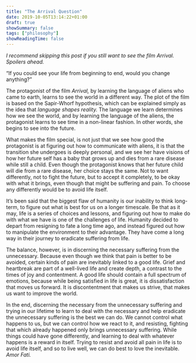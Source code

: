 ```yaml
---
title: "The Arrival Question"
date: 2019-10-05T13:14:22+01:00
draft: true
showSummary: false
tags: ["philosophy"]
showReadingTime: false
---
```


*I recommend skipping this post if you still want to see the film Arrival. Spoilers ahead.*

“If you could see your life from beginning to end, would you change  anything?”

The protagonist of the film *Arrival,* by learning the language of aliens who came to earth, learns to see the world in a different way. The plot of the film is based on the Sapir-Whorf hypothesis, which can be explained simply as the idea that *language shapes reality.* The language we learn determines how we see the world, and by learning the language of the aliens, the protagonist learns to see time in a non-linear fashion. In other words, she begins to see into the future.

What makes the film special, is not just that we see how good the protagonist is at figuring out how to communicate with aliens, it is that the transition she undergoes is deeply personal, and we see her have visions of how her future self has a baby that grows up and dies from a rare disease while still a child. Even though the protagonist knows that her future child will die from a rare disease, her choice stays the same. Not to want differently, not to fight the future, but to accept it completely, to be okay with what it brings, even though that might be suffering and pain. To choose any differently would be to avoid life itself.

It’s been said that the biggest flaw of humanity is our inability to think long-term, to figure out what is best for us on a longer timescale. Be that as it may, life is a series of choices and lessons, and figuring out how to make do with what we have is one of the challenges of life. Humanity decided to depart from resigning to fate a long time ago, and instead figured out how to manipulate the environment to their advantage. They have come a long way in their journey to eradicate suffering from life.

The balance, however, is in discerning the necessary suffering from the unnecessary. Because even though we think that pain is better to be avoided, certain kinds of pain are inevitably linked to a good life. Grief and heartbreak are part of a well-lived life and create depth, a contrast to the times of joy and contentment. A good life should contain a full spectrum of emotions, because while being satisfied in life is great, it is dissatisfaction that moves us forward. It is discontentment that makes us strive, that makes us want to improve the world.

In the end, discerning the necessary from the unnecessary suffering  and trying in our lifetime to learn to deal with the necessary and help eradicate the unnecessary suffering is the best we can do. We cannot control what happens to us, but we can control how we react to it, and resisting, fighting that which already happened only brings unnecessary suffering. While things could have gone differently, and learning to deal with whatever happens is a reward in itself. Trying to resist and avoid all pain in life is to avoid life itself, and so to live well, we can do best to love the inevitable. *Amor Fati.*
